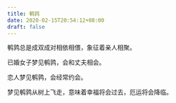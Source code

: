 ```yaml
---
title: 鹌鹑
date: 2020-02-15T20:54:12+08:00
draft: false
---
```


鹌鹑总是成双成对相依相偎，象征着亲人相聚。



已婚女子梦见鹌鹑，会和丈夫相会。



恋人梦见鹌鹑，会经常约会。



梦见鹌鹑从树上飞走，意味着幸福将会过去，厄运将会降临。

